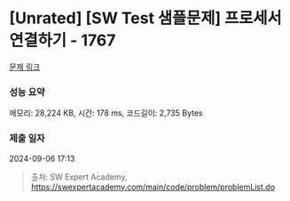 # [Unrated] [SW Test 샘플문제] 프로세서 연결하기 - 1767 

[문제 링크](https://swexpertacademy.com/main/code/problem/problemDetail.do?contestProbId=AV4suNtaXFEDFAUf) 

### 성능 요약

메모리: 28,224 KB, 시간: 178 ms, 코드길이: 2,735 Bytes

### 제출 일자

2024-09-06 17:13



> 출처: SW Expert Academy, https://swexpertacademy.com/main/code/problem/problemList.do